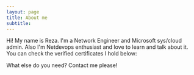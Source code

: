 ```yaml
---
layout: page
title: About me
subtitle: 
---
```


Hi! My name is Reza. I'm a Network Engineer and Microsoft sys/cloud admin. Also I'm Netdevops enthusiast and love to learn and talk about it. 
You can check the verified certificates I hold below:





What else do you need? Contact me please!


